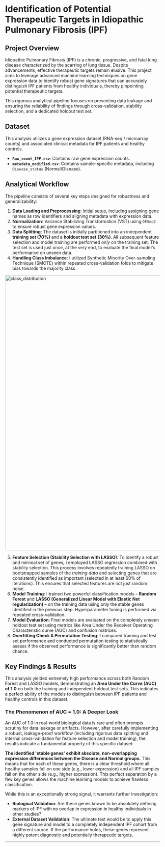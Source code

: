 # Identification of Potential Therapeutic Targets in Idiopathic Pulmonary Fibrosis (IPF)

## Project Overview

Idiopathic Pulmonary Fibrosis (IPF) is a chronic, progressive, and fatal lung disease characterized by the scarring of lung tissue. Despite advancements, effective therapeutic targets remain elusive. This project aims to leverage advanced machine learning techniques on gene expression data to identify robust gene signatures that can accurately distinguish IPF patients from healthy individuals, thereby pinpointing potential therapeutic targets.

This rigorous analytical pipeline focuses on preventing data leakage and ensuring the reliability of findings through cross-validation, stability selection, and a dedicated holdout test set.

## Dataset

This analysis utilizes a gene expression dataset (RNA-seq / microarray counts) and associated clinical metadata for IPF patients and healthy controls.

-   **`Raw_count_IPF.csv`**: Contains raw gene expression counts.
-   **`metadata_modified.csv`**: Contains sample-specific metadata, including `Disease_status` (Normal/Disease).

## Analytical Workflow

The pipeline consists of several key steps designed for robustness and generalizability:

1.  **Data Loading and Preprocessing**: Initial setup, including assigning gene names as row identifiers and aligning metadata with expression data.
2.  **Normalization**: Variance Stabilizing Transformation (VST) using `DESeq2` to ensure robust gene expression values.
3.  **Data Splitting**: The dataset is initially partitioned into an independent **training set (70%)** and a **holdout test set (30%)**. All subsequent feature selection and model training are performed *only* on the training set. The test set is used just once, at the very end, to evaluate the final model's performance on unseen data.
4.  **Handling Class Imbalance**: I utilized Synthetic Minority Over-sampling Technique (SMOTE) within repeated cross-validation folds to mitigate bias towards the majority class.
<img width="607" height="896" alt="class_distribution" src="https://github.com/user-attachments/assets/d5e1a616-c3bf-4c3f-afce-bf64550709bf" />

5.  **Feature Selection (Stability Selection with LASSO)**: To identify a robust and minimal set of genes, I employed LASSO regression combined with stability selection. This process involves repeatedly training LASSO on bootstrapped samples of the *training data* and selecting genes that are consistently identified as important (selected in at least 60% of iterations). This ensures that selected features are not just random noise.
6.  **Model Training**: I trained two powerful classification models – **Random Forest** and **LASSO (Generalized Linear Model with Elastic Net regularization)** – on the training data using only the stable genes identified in the previous step. Hyperparameter tuning is performed via repeated cross-validation.
7.  **Model Evaluation**: Final models are evaluated on the completely unseen holdout test set using metrics like Area Under the Receiver Operating Characteristic curve (AUC) and confusion matrices.
8.  **Overfitting Check & Permutation Testing**: I compared training and test set performance and conducted permutation testing to statistically assess if the observed performance is significantly better than random chance.

## Key Findings & Results

This analysis yielded extremely high performance across both Random Forest and LASSO models, demonstrating an **Area Under the Curve (AUC) of 1.0** on both the training and independent holdout test sets. This indicates a perfect ability of the models to distinguish between IPF patients and healthy controls in this dataset.

### The Phenomenon of AUC = 1.0: A Deeper Look

An AUC of 1.0 in real-world biological data is rare and often prompts scrutiny for data leakage or artifacts. However, after carefully implementing a robust, leakage-proof workflow (including rigorous data splitting and internal cross-validation for feature selection and model training), the results indicate a fundamental property of this specific dataset:

**The identified 'stable genes' exhibit absolute, non-overlapping expression differences between the Disease and Normal groups.** This means that for each of these genes, there is a clear threshold where all healthy samples fall on one side (e.g., lower expression) and all IPF samples fall on the other side (e.g., higher expression). This perfect separation by a few key genes allows the machine learning models to achieve flawless classification.

While this is an exceptionally strong signal, it warrants further investigation:
*   **Biological Validation**: Are these genes known to be absolutely defining markers of IPF with no overlap in expression in healthy individuals in other studies?
*   **External Dataset Validation**: The ultimate test would be to apply this gene signature and model to a completely independent IPF cohort from a different source. If the performance holds, these genes represent highly potent diagnostic and potentially therapeutic targets.

---
